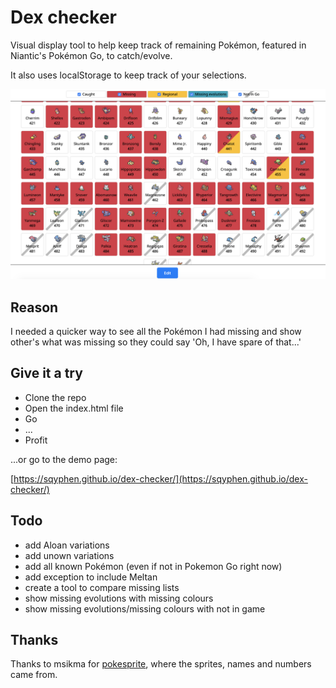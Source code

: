 # Dex checker

Visual display tool to help keep track of remaining Pokémon, featured in Niantic's Pokémon Go, to catch/evolve.

It also uses localStorage to keep track of your selections.

![Alt text](./assets/screenshot.png?raw=true "Screenshot of the page in action")

## Reason

I needed a quicker way to see all the Pokémon I had missing and show other's what was missing so they could say 'Oh, I have spare of that...'

## Give it a try 

- Clone the repo
- Open the index.html file
- Go
- ...
- Profit

...or go to the demo page:

[https://sqyphen.github.io/dex-checker/](https://sqyphen.github.io/dex-checker/)


## Todo

+ add Aloan variations
+ add unown variations
+ add all known Pokémon (even if not in Pokemon Go right now)
+ add exception to include Meltan
+ create a tool to compare missing lists
+ show missing evolutions with missing colours
+ show missing evolutions/missing colours with not in game


## Thanks

Thanks to msikma for [pokesprite](https://github.com/msikma/pokesprite), where the sprites, names and numbers came from.